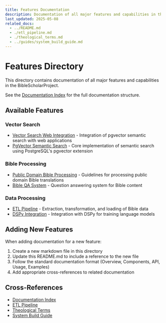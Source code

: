 ```yaml
---
title: Features Documentation
description: Documentation of all major features and capabilities in the BibleScholarProject.
last_updated: 2025-05-08
related_docs:
  - ../README.md
  - ./etl_pipeline.md
  - ./theological_terms.md
  - ../guides/system_build_guide.md
---
```

# Features Directory

This directory contains documentation of all major features and capabilities in the BibleScholarProject.

See the [Documentation Index](../README.md) for the full documentation structure.

## Available Features

### Vector Search

- [Vector Search Web Integration](vector_search_web_integration.md) - Integration of pgvector semantic search with web applications
- [PgVector Semantic Search](../../README_VECTOR_SEARCH.md) - Core implementation of semantic search using PostgreSQL's pgvector extension

### Bible Processing

- [Public Domain Bible Processing](../../README_BIBLE_CORPUS.md) - Guidelines for processing public domain Bible translations
- [Bible QA System](../../README_BIBLE_QA.md) - Question answering system for Bible content

### Data Processing

- [ETL Pipeline](etl_pipeline.md) - Extraction, transformation, and loading of Bible data
- [DSPy Integration](../../README_DSPY.md) - Integration with DSPy for training language models

## Adding New Features

When adding documentation for a new feature:

1. Create a new markdown file in this directory
2. Update this README.md to include a reference to the new file
3. Follow the standard documentation format (Overview, Components, API, Usage, Examples)
4. Add appropriate cross-references to related documentation 

## Cross-References
- [Documentation Index](../README.md)
- [ETL Pipeline](./etl_pipeline.md)
- [Theological Terms](./theological_terms.md)
- [System Build Guide](../guides/system_build_guide.md) 